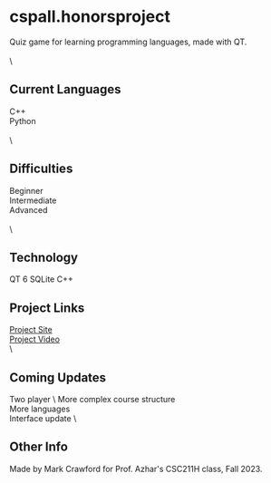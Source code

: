 # cspall.honorsproject
Quiz game for learning programming languages, made with QT.
\
\
\
## Current Languages
C++ \
Python \
\
\
## Difficulties
Beginner \
Intermediate \
Advanced \
\
\
## Technology
QT 6
SQLite
C++

## Project Links
[Project Site](https://sites.google.com/view/cspall/home?authuser=0) \
[Project Video](https://youtu.be/ryXRx8KPdUc)
\
\
## Coming Updates
Two player \ 
More complex course structure \
More languages \
Interface update \

## Other Info
Made by Mark Crawford for Prof. Azhar's CSC211H class, Fall 2023.
